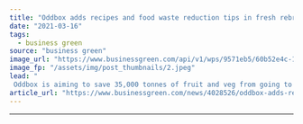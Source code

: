 ```yaml
---
title: "Oddbox adds recipes and food waste reduction tips in fresh rebrand"
date: "2021-03-16"
tags: 
  - business green
source: "business green"
image_url: "https://www.businessgreen.com/api/v1/wps/9571eb5/60b52e4c-1472-42e0-8993-fb9a33c44a00/5/Oddbox-185x114.jpeg"
image_fp: "/assets/img/post_thumbnails/2.jpeg"
lead: "
 Oddbox is aiming to save 35,000 tonnes of fruit and veg from going to landfill by 2035 ..."
article_url: "https://www.businessgreen.com/news/4028526/oddbox-adds-recipes-food-waste-reduction-tips-fresh-rebrand"
---
```


---
